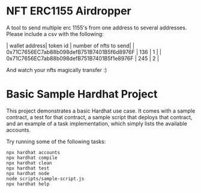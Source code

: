 # NFT ERC1155 Airdropper
A tool to send multiple erc 1155's from one address to several addresses.
Please include a csv with the following:

| wallet address|   token id    | number of nfts to send|
| 0x71C7656EC7ab88b098defB751B7401B5f6d8976F | 136 |          1             |
| 0x71C7656EC7ab88b098defB751B7401B5f1e8976F  | 245 |         2             |

And watch your nfts magically transfer :)
# Basic Sample Hardhat Project

This project demonstrates a basic Hardhat use case. It comes with a sample contract, a test for that contract, a sample script that deploys that contract, and an example of a task implementation, which simply lists the available accounts.

Try running some of the following tasks:

```shell
npx hardhat accounts
npx hardhat compile
npx hardhat clean
npx hardhat test
npx hardhat node
node scripts/sample-script.js
npx hardhat help
```
